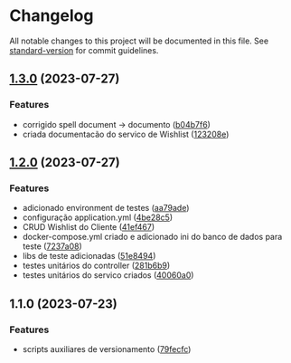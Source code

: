 # Changelog

All notable changes to this project will be documented in this file. See [standard-version](https://github.com/conventional-changelog/standard-version) for commit guidelines.

## [1.3.0](https://github.com/rafallis/wishlist-sb-be/compare/v1.2.0...v1.3.0) (2023-07-27)


### Features

* corrigido spell document -> documento ([b04b7f6](https://github.com/rafallis/wishlist-sb-be/commit/b04b7f66ce436f3aa1addc293b4b340263372b2e))
* criada documentacão do servico de Wishlist ([123208e](https://github.com/rafallis/wishlist-sb-be/commit/123208ee6112fc9ebb8e24f0744377f3630d7a6b))

## [1.2.0](https://github.com/rafallis/wishlist-sb-be/compare/v1.1.0...v1.2.0) (2023-07-27)


### Features

* adicionado environment de testes ([aa79ade](https://github.com/rafallis/wishlist-sb-be/commit/aa79ade5146154b51011c9a6b368c0528a2e77c2))
* configuração application.yml ([4be28c5](https://github.com/rafallis/wishlist-sb-be/commit/4be28c52e6d53dde2dba503ca07658bc69ecae6e))
* CRUD Wishlist do Cliente ([41ef467](https://github.com/rafallis/wishlist-sb-be/commit/41ef467c95b401f29a84066e178887806fbfef81))
* docker-compose.yml criado e adicionado ini do banco de dados para teste ([7237a08](https://github.com/rafallis/wishlist-sb-be/commit/7237a081a7e49805625818222f7c7ea384d91736))
* libs de teste adicionadas ([51e8494](https://github.com/rafallis/wishlist-sb-be/commit/51e849482982f5885fe60871eb2fb5f4af70ba30))
* testes unitários do controller ([281b6b9](https://github.com/rafallis/wishlist-sb-be/commit/281b6b9ae0a47342140de9567f4c916a6c5cb46a))
* testes unitários do servico criados ([40060a0](https://github.com/rafallis/wishlist-sb-be/commit/40060a0f51563509cc5ab32724f397cfaff3a115))

## 1.1.0 (2023-07-23)


### Features

* scripts auxiliares de versionamento ([79fecfc](https://github.com/rafallis/wishlist-sb-be/commit/79fecfcaf8ee1d2cdb4f4a2cade24f477585ff7c))
